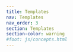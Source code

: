 ```yaml
---
title: Templates
nav: Templates
nav_order: 3
section: Templates
section-color: warning
#foot: js/concepts.html
---
```



<!--<div id="documentList">
    <div class="input-group mb-3">
        <input type="text" id="listSearch" class="form-control search" aria-label="Text input to filter list" placeholder="Filter...">
        <button class="btn btn-outline-secondary dropdown-toggle" type="button" data-bs-toggle="collapse" data-bs-target="#collapseListOptions" aria-expanded="false" aria-controls="collapseListOptions">options</button>
        <div class="collapse w-100" id="collapseListOptions">
            <div class="card card-body">
                <p>Sort by:</p>
                <p>
                    <input type="radio" class="btn-check" name="sort_list" id="list_shuffle" autocomplete="off" checked>
                    <label class="btn btn-outline-info m-1" for="list_shuffle">Random</label>
                    <input type="radio" class="btn-check sort" name="sort_list" id="list_title" autocomplete="off" data-sort="listTitle">
                    <label class="btn btn-outline-info m-1" for="list_title">Title</label>
                </p>
            </div>
        </div>
    </div>
    <div class="mt-5 list row row-cols-1 row-cols-md-2"></div>
</div>-->

